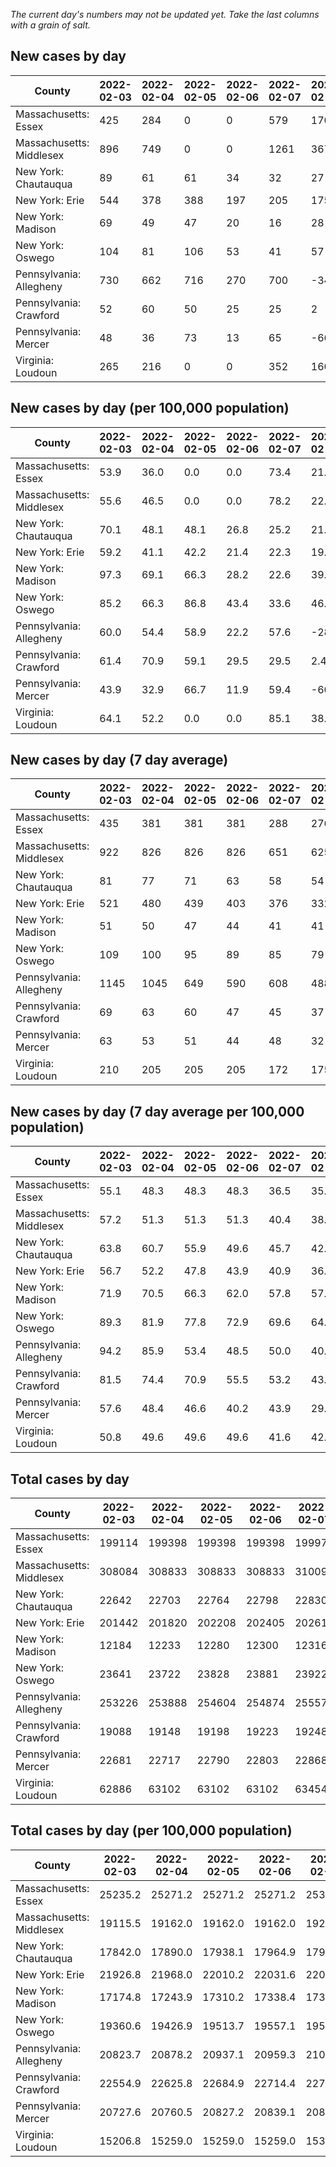 _The current day's numbers may not be updated yet. Take the last columns with a grain of salt._
## New cases by day

| County | 2022-02-03 | 2022-02-04 | 2022-02-05 | 2022-02-06 | 2022-02-07 | 2022-02-08 | 2022-02-09 |
| --- | --- | --- | --- | --- | --- | --- | --- |
| Massachusetts: Essex | 425 | 284 | 0 | 0 | 579 | 170 |  |
| Massachusetts: Middlesex | 896 | 749 | 0 | 0 | 1261 | 367 |  |
| New York: Chautauqua | 89 | 61 | 61 | 34 | 32 | 27 |  |
| New York: Erie | 544 | 378 | 388 | 197 | 205 | 175 |  |
| New York: Madison | 69 | 49 | 47 | 20 | 16 | 28 |  |
| New York: Oswego | 104 | 81 | 106 | 53 | 41 | 57 |  |
| Pennsylvania: Allegheny | 730 | 662 | 716 | 270 | 700 | -342 | 470 |
| Pennsylvania: Crawford | 52 | 60 | 50 | 25 | 25 | 2 | 52 |
| Pennsylvania: Mercer | 48 | 36 | 73 | 13 | 65 | -66 | 31 |
| Virginia: Loudoun | 265 | 216 | 0 | 0 | 352 | 160 | 122 |

## New cases by day (per 100,000 population)

| County | 2022-02-03 | 2022-02-04 | 2022-02-05 | 2022-02-06 | 2022-02-07 | 2022-02-08 | 2022-02-09 |
| --- | --- | --- | --- | --- | --- | --- | --- |
| Massachusetts: Essex | 53.9 | 36.0 | 0.0 | 0.0 | 73.4 | 21.5 |  |
| Massachusetts: Middlesex | 55.6 | 46.5 | 0.0 | 0.0 | 78.2 | 22.8 |  |
| New York: Chautauqua | 70.1 | 48.1 | 48.1 | 26.8 | 25.2 | 21.3 |  |
| New York: Erie | 59.2 | 41.1 | 42.2 | 21.4 | 22.3 | 19.0 |  |
| New York: Madison | 97.3 | 69.1 | 66.3 | 28.2 | 22.6 | 39.5 |  |
| New York: Oswego | 85.2 | 66.3 | 86.8 | 43.4 | 33.6 | 46.7 |  |
| Pennsylvania: Allegheny | 60.0 | 54.4 | 58.9 | 22.2 | 57.6 | -28.1 | 38.6 |
| Pennsylvania: Crawford | 61.4 | 70.9 | 59.1 | 29.5 | 29.5 | 2.4 | 61.4 |
| Pennsylvania: Mercer | 43.9 | 32.9 | 66.7 | 11.9 | 59.4 | -60.3 | 28.3 |
| Virginia: Loudoun | 64.1 | 52.2 | 0.0 | 0.0 | 85.1 | 38.7 | 29.5 |

## New cases by day (7 day average)

| County | 2022-02-03 | 2022-02-04 | 2022-02-05 | 2022-02-06 | 2022-02-07 | 2022-02-08 | 2022-02-09 |
| --- | --- | --- | --- | --- | --- | --- | --- |
| Massachusetts: Essex | 435 | 381 | 381 | 381 | 288 | 276 |  |
| Massachusetts: Middlesex | 922 | 826 | 826 | 826 | 651 | 625 |  |
| New York: Chautauqua | 81 | 77 | 71 | 63 | 58 | 54 |  |
| New York: Erie | 521 | 480 | 439 | 403 | 376 | 332 |  |
| New York: Madison | 51 | 50 | 47 | 44 | 41 | 41 |  |
| New York: Oswego | 109 | 100 | 95 | 89 | 85 | 79 |  |
| Pennsylvania: Allegheny | 1145 | 1045 | 649 | 590 | 608 | 488 | 458 |
| Pennsylvania: Crawford | 69 | 63 | 60 | 47 | 45 | 37 | 38 |
| Pennsylvania: Mercer | 63 | 53 | 51 | 44 | 48 | 32 | 29 |
| Virginia: Loudoun | 210 | 205 | 205 | 205 | 172 | 175 | 159 |

## New cases by day (7 day average per 100,000 population)

| County | 2022-02-03 | 2022-02-04 | 2022-02-05 | 2022-02-06 | 2022-02-07 | 2022-02-08 | 2022-02-09 |
| --- | --- | --- | --- | --- | --- | --- | --- |
| Massachusetts: Essex | 55.1 | 48.3 | 48.3 | 48.3 | 36.5 | 35.0 |  |
| Massachusetts: Middlesex | 57.2 | 51.3 | 51.3 | 51.3 | 40.4 | 38.8 |  |
| New York: Chautauqua | 63.8 | 60.7 | 55.9 | 49.6 | 45.7 | 42.6 |  |
| New York: Erie | 56.7 | 52.2 | 47.8 | 43.9 | 40.9 | 36.1 |  |
| New York: Madison | 71.9 | 70.5 | 66.3 | 62.0 | 57.8 | 57.8 |  |
| New York: Oswego | 89.3 | 81.9 | 77.8 | 72.9 | 69.6 | 64.7 |  |
| Pennsylvania: Allegheny | 94.2 | 85.9 | 53.4 | 48.5 | 50.0 | 40.1 | 37.7 |
| Pennsylvania: Crawford | 81.5 | 74.4 | 70.9 | 55.5 | 53.2 | 43.7 | 44.9 |
| Pennsylvania: Mercer | 57.6 | 48.4 | 46.6 | 40.2 | 43.9 | 29.2 | 26.5 |
| Virginia: Loudoun | 50.8 | 49.6 | 49.6 | 49.6 | 41.6 | 42.3 | 38.4 |

## Total cases by day

| County | 2022-02-03 | 2022-02-04 | 2022-02-05 | 2022-02-06 | 2022-02-07 | 2022-02-08 | 2022-02-09 |
| --- | --- | --- | --- | --- | --- | --- | --- |
| Massachusetts: Essex | 199114 | 199398 | 199398 | 199398 | 199977 | 200147 |  |
| Massachusetts: Middlesex | 308084 | 308833 | 308833 | 308833 | 310094 | 310461 |  |
| New York: Chautauqua | 22642 | 22703 | 22764 | 22798 | 22830 | 22857 |  |
| New York: Erie | 201442 | 201820 | 202208 | 202405 | 202610 | 202785 |  |
| New York: Madison | 12184 | 12233 | 12280 | 12300 | 12316 | 12344 |  |
| New York: Oswego | 23641 | 23722 | 23828 | 23881 | 23922 | 23979 |  |
| Pennsylvania: Allegheny | 253226 | 253888 | 254604 | 254874 | 255574 | 255232 | 255702 |
| Pennsylvania: Crawford | 19088 | 19148 | 19198 | 19223 | 19248 | 19250 | 19302 |
| Pennsylvania: Mercer | 22681 | 22717 | 22790 | 22803 | 22868 | 22802 | 22833 |
| Virginia: Loudoun | 62886 | 63102 | 63102 | 63102 | 63454 | 63614 | 63736 |

## Total cases by day (per 100,000 population)

| County | 2022-02-03 | 2022-02-04 | 2022-02-05 | 2022-02-06 | 2022-02-07 | 2022-02-08 | 2022-02-09 |
| --- | --- | --- | --- | --- | --- | --- | --- |
| Massachusetts: Essex | 25235.2 | 25271.2 | 25271.2 | 25271.2 | 25344.5 | 25366.1 |  |
| Massachusetts: Middlesex | 19115.5 | 19162.0 | 19162.0 | 19162.0 | 19240.2 | 19263.0 |  |
| New York: Chautauqua | 17842.0 | 17890.0 | 17938.1 | 17964.9 | 17990.1 | 18011.4 |  |
| New York: Erie | 21926.8 | 21968.0 | 22010.2 | 22031.6 | 22053.9 | 22073.0 |  |
| New York: Madison | 17174.8 | 17243.9 | 17310.2 | 17338.4 | 17360.9 | 17400.4 |  |
| New York: Oswego | 19360.6 | 19426.9 | 19513.7 | 19557.1 | 19590.7 | 19637.4 |  |
| Pennsylvania: Allegheny | 20823.7 | 20878.2 | 20937.1 | 20959.3 | 21016.8 | 20988.7 | 21027.3 |
| Pennsylvania: Crawford | 22554.9 | 22625.8 | 22684.9 | 22714.4 | 22744.0 | 22746.3 | 22807.8 |
| Pennsylvania: Mercer | 20727.6 | 20760.5 | 20827.2 | 20839.1 | 20898.5 | 20838.2 | 20866.5 |
| Virginia: Loudoun | 15206.8 | 15259.0 | 15259.0 | 15259.0 | 15344.1 | 15382.8 | 15412.3 |
